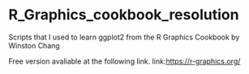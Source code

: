 # R_Graphics_cookbook_resolution
Scripts that I used to learn ggplot2 from the R Graphics Cookbook by Winston Chang

Free version avaliable at the following link.
link:https://r-graphics.org/
